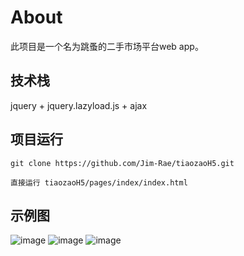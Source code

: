 
# About

此项目是一个名为跳蚤的二手市场平台web app。

## 技术栈

jquery + jquery.lazyload.js + ajax

## 项目运行

```
git clone https://github.com/Jim-Rae/tiaozaoH5.git  

直接运行 tiaozaoH5/pages/index/index.html
```

## 示例图
![image](https://user-images.githubusercontent.com/25401068/172664287-974206d7-468d-46be-8a26-113f18250fcf.png)
![image](https://user-images.githubusercontent.com/25401068/172664371-35f6a974-812d-417c-8ebc-d43a752ac7fd.png)
![image](https://user-images.githubusercontent.com/25401068/172664394-78b73168-ad9b-4e54-be34-19fdef4a1ea4.png)
